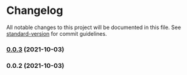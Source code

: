 # Changelog

All notable changes to this project will be documented in this file. See [standard-version](https://github.com/conventional-changelog/standard-version) for commit guidelines.

### [0.0.3](https://github.com/ECJ222/vue-paystack2/compare/v0.0.2...v0.0.3) (2021-10-03)

### 0.0.2 (2021-10-03)
